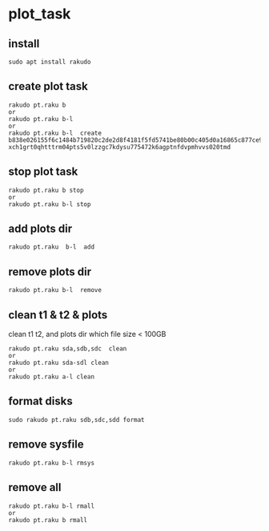 # plot_task

## install
```
sudo apt install rakudo
```

## create plot task
```
rakudo pt.raku b 
or 
rakudo pt.raku b-l
or 
rakudo pt.raku b-l  create b838e026155f6c1484b719820c2de2d8f4181f5fd5741be80b00c405d0a16865c877ce9f6e47a306dc6225cc6f3cefb5  xch1grt0qhtttrm04pts5v0lzzgc7kdysu775472k6agptnfdvpmhvvs020tmd
```

## stop plot task
```
rakudo pt.raku b stop
or 
rakudo pt.raku b-l stop
```

## add plots dir
```
rakudo pt.raku  b-l  add
```

## remove plots dir
```
rakudo pt.raku b-l  remove
```

## clean t1 & t2 & plots
clean t1 t2, and plots dir which file size < 100GB
```
rakudo pt.raku sda,sdb,sdc  clean
or
rakudo pt.raku sda-sdl clean
or 
rakudo pt.raku a-l clean
```

## format disks
```
sudo rakudo pt.raku sdb,sdc,sdd format
```

## remove sysfile 
```
rakudo pt.raku b-l rmsys
```


## remove all 
```
rakudo pt.raku b-l rmall
or
rakudo pt.raku b rmall
```




